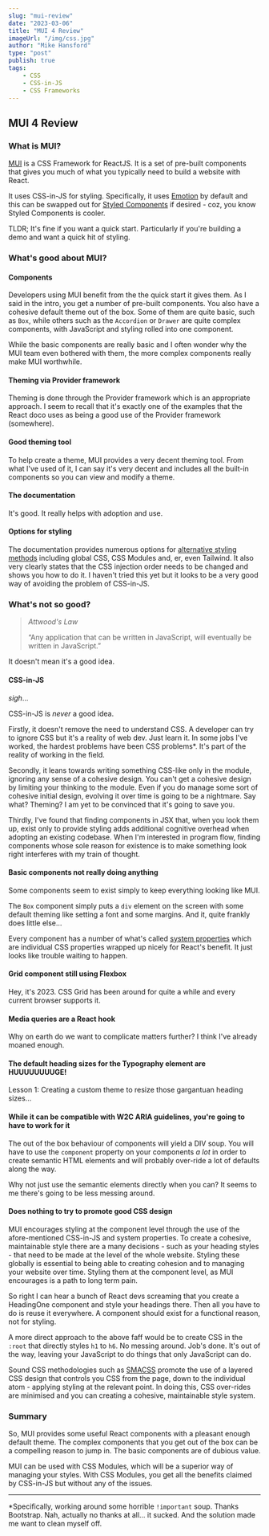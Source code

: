 ```yaml
---
slug: "mui-review"
date: "2023-03-06"
title: "MUI 4 Review"
imageUrl: "/img/css.jpg"
author: "Mike Hansford"
type: "post"
publish: true
tags:
    - CSS
    - CSS-in-JS
    - CSS Frameworks
---
```

## MUI 4 Review
### What is MUI?
[MUI](https://mui.com) is a CSS Framework for ReactJS. It is a set of pre-built components that gives you much of what you typically need to build a website with React.

It uses CSS-in-JS for styling. Specifically, it uses [Emotion](https://github.com/emotion-js/emotion) by default and this can be swapped out for [Styled Components](https://github.com/styled-components/styled-components) if desired - coz, you know Styled Components is cooler.

TLDR; It's fine if you want a quick start. Particularly if you're building a demo and want a quick hit of styling.

### What's good about MUI?
#### Components
Developers using MUI benefit from the the quick start it gives them. As I said in the intro, you get a number of pre-built components. You also have a cohesive default theme out of the box. Some of them are quite basic, such as ```Box```, while others such as the ```Accordion``` or  ```Drawer``` are quite complex components, with JavaScript and styling rolled into one component. 

While the basic components are really basic and I often wonder why the MUI team even bothered with them, the more complex components really make MUI worthwhile.

#### Theming via Provider framework
Theming is done through the Provider framework which is an appropriate approach. I seem to recall that it's exactly one of the examples that the React doco uses as being a good use of the Provider framework (somewhere).

#### Good theming tool
To help create a theme, MUI provides a very decent theming tool. From what I've used of it, I can say it's very decent and includes all the built-in components so you can view and modify a theme.

#### The documentation
It's good. It really helps with adoption and use.

#### Options for styling
The documentation provides numerous options for [alternative styling methods](https://mui.com/material-ui/guides/interoperability/) including global CSS, CSS Modules and, er, even Tailwind. It also very clearly states that the CSS injection order needs to be changed and shows you how to do it. I haven't tried this yet but it looks to be a very good way of avoiding the problem of CSS-in-JS.

### What's not so good?
> _Attwood's Law_
>
> “Any application that can be written in JavaScript, will eventually be written in JavaScript.”

It doesn't mean it's a good idea.

#### CSS-in-JS
*sigh*...

CSS-in-JS is _never_ a good idea.

Firstly, it doesn't remove the need to understand CSS. A developer can try to ignore CSS but it's a reality of web dev. Just learn it. In some jobs I've worked, the hardest problems have been CSS problems*. It's part of the reality of working in the field.

Secondly, it leans towards writing something CSS-like only in the module, ignoring any sense of a cohesive design. You can't get a cohesive design by limiting your thinking to the module. Even if you do manage some sort of cohesive initial design, evolving it over time is going to be a nightmare. Say what? Theming? I am yet to be convinced that it's going to save you.

Thirdly, I've found that finding components in JSX that, when you look them up, exist only to provide styling adds additional cognitive overhead when adopting an existing codebase. When I'm interested in program flow, finding components whose sole reason for existence is to make something look right interferes with my train of thought.

#### Basic components not really doing anything
Some components seem to exist simply to keep everything looking like MUI.

The ```Box``` component simply puts a ```div``` element on the screen with some default theming like setting a font and some margins. And it, quite frankly does little else...

Every component has a number of what's called [system properties](https://mui.com/system/properties/) which are individual CSS properties wrapped up nicely for React's benefit. It just looks like trouble waiting to happen.

#### Grid component still using Flexbox
Hey, it's 2023. CSS Grid has been around for quite a while and every current browser supports it.

#### Media queries are a React hook
Why on earth do we want to complicate matters further? I think I've already moaned enough.

#### The default heading sizes for the Typography element are HUUUUUUUUGE!
Lesson 1: Creating a custom theme to resize those gargantuan heading sizes...

#### While it can be compatible with W2C ARIA guidelines, you're going to have to work for it
The out of the box behaviour of components will yield a DIV soup. You will have to use the ```component``` property on your components _a lot_ in order to create semantic HTML elements and will probably over-ride a lot of defaults along the way. 

Why not just use the semantic elements directly when you can? It seems to me there's going to be less messing around.

#### Does nothing to try to promote good CSS design
MUI encourages styling at the component level through the use of the afore-mentioned CSS-in-JS and system properties. To create a cohesive, maintainable style there are a many decisions - such as your heading styles - that need to be made at the level of the whole website. Styling these globally is essential to being able to creating cohesion and to managing your website over time. Styling them at the component level, as MUI encourages is a path to long term pain.

So right I can hear a bunch of React devs screaming that you create a HeadingOne component and style your headings there. Then all you have to do is reuse it everywhere. A component should exist for a functional reason, not for styling.

A more direct approach to the above faff would be to create CSS in the ```:root``` that directly styles ```h1``` to ```h6```. No messing around. Job's done. It's out of the way, leaving your JavaScript to do things that only JavaScript can do.

Sound CSS methodologies such as [SMACSS](http://smacss.com/) promote the use of a layered CSS design that controls you CSS from the page, down to the individual atom - applying styling at the relevant point. In doing this, CSS over-rides are minimised and you can creating a cohesive, maintainable style system.

### Summary
So, MUI provides some useful React components with a pleasant enough default theme. The complex components that you get out of the box can be a compelling reason to jump in. The basic components are of dubious value. 

MUI can be used with CSS Modules, which will be a superior way of managing your styles. With CSS Modules, you get all the benefits claimed by CSS-in-JS but without any of the issues.

--------------------------------

*Specifically, working around some horrible ```!important``` soup. Thanks Bootstrap. Nah, actually no thanks at all... it sucked. And the solution made me want to clean myself off.